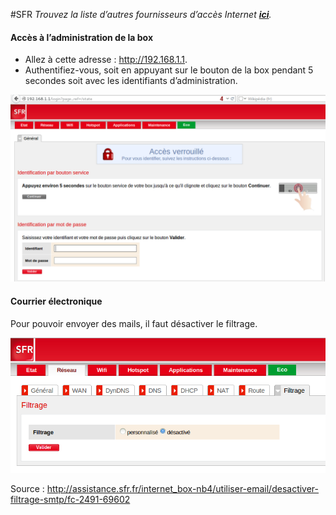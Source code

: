 #SFR
*Trouvez la liste d’autres fournisseurs d’accès Internet **[ici](/isp)**.*
#### Accès à l’administration de la box
* Allez à cette adresse : http://192.168.1.1.
* Authentifiez-vous, soit en appuyant sur le bouton de la box pendant 5 secondes soit avec les identifiants d’administration.

<img src="/images/sfr-authentification.png" width=900>

#### Courrier électronique
Pour pouvoir envoyer des mails, il faut désactiver le filtrage.

<img src="/images/sfr-filtrage.png" width=600>

Source : http://assistance.sfr.fr/internet_box-nb4/utiliser-email/desactiver-filtrage-smtp/fc-2491-69602
